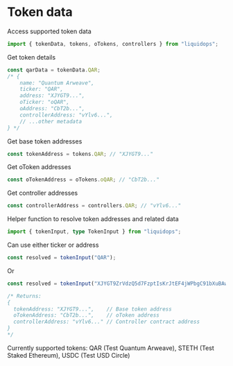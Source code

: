 # Token data

Access supported token data

```typescript
import { tokenData, tokens, oTokens, controllers } from "liquidops";
```

Get token details

```typescript
const qarData = tokenData.QAR;
/* {
    name: "Quantum Arweave",
    ticker: "QAR", 
    address: "XJYGT9...",
    oTicker: "oQAR",
    oAddress: "CbT2b...",
    controllerAddress: "vYlv6...",
    // ...other metadata
} */
```

Get base token addresses

```typescript
const tokenAddress = tokens.QAR; // "XJYGT9..."
```

Get oToken addresses

```typescript
const oTokenAddress = oTokens.oQAR; // "CbT2b..."
```

Get controller addresses

```typescript
const controllerAddress = controllers.QAR; // "vYlv6..."
```

Helper function to resolve token addresses and related data

```typescript
import { tokenInput, type TokenInput } from "liquidops";
```

Can use either ticker or address

```typescript
const resolved = tokenInput("QAR");
```

Or

```typescript
const resolved = tokenInput("XJYGT9ZrVdzQ5d7FzptIsKrJtEF4jWPbgC91bXuBAwU");

/* Returns:
{
  tokenAddress: "XJYGT9...",    // Base token address
  oTokenAddress: "CbT2b...",    // oToken address
  controllerAddress: "vYlv6..." // Controller contract address
}
*/
```

Currently supported tokens: QAR (Test Quantum Arweave), STETH (Test Staked Ethereum), USDC (Test USD Circle)
